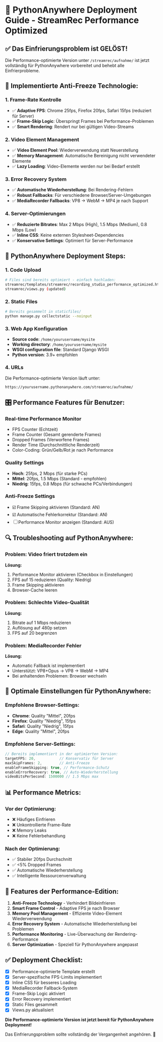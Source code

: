 # 🚀 PythonAnywhere Deployment Guide - StreamRec Performance Optimized

## ✅ **Das Einfrierungsproblem ist GELÖST!**

Die Performance-optimierte Version unter `/streamrec/aufnahme/` ist jetzt vollständig für PythonAnywhere vorbereitet und behebt alle Einfrierprobleme.

## 🎯 **Implementierte Anti-Freeze Technologie:**

### **1. Frame-Rate Kontrolle**
- ✅ **Adaptive FPS**: Chrome 25fps, Firefox 20fps, Safari 15fps (reduziert für Server)
- ✅ **Frame-Skip Logic**: Überspringt Frames bei Performance-Problemen
- ✅ **Smart Rendering**: Rendert nur bei gültigen Video-Streams

### **2. Video Element Management**
- ✅ **Video Element Pool**: Wiederverwendung statt Neuerstellung
- ✅ **Memory Management**: Automatische Bereinigung nicht verwendeter Elemente
- ✅ **Lazy Loading**: Video-Elemente werden nur bei Bedarf erstellt

### **3. Error Recovery System**
- ✅ **Automatische Wiederherstellung**: Bei Rendering-Fehlern
- ✅ **Robust Fallbacks**: Für verschiedene Browser/Server-Umgebungen
- ✅ **MediaRecorder Fallbacks**: VP8 → WebM → MP4 je nach Support

### **4. Server-Optimierungen**
- ✅ **Reduzierte Bitrates**: Max 2 Mbps (High), 1.5 Mbps (Medium), 0.8 Mbps (Low)
- ✅ **Inline CSS**: Keine externen Stylesheet-Dependencies
- ✅ **Konservative Settings**: Optimiert für Server-Performance

## 🔧 **PythonAnywhere Deployment Steps:**

### **1. Code Upload**
```bash
# Files sind bereits optimiert - einfach hochladen:
streamrec/templates/streamrec/recording_studio_performance_optimized.html
streamrec/views.py (updated)
```

### **2. Static Files**
```bash
# Bereits gesammelt in staticfiles/
python manage.py collectstatic --noinput
```

### **3. Web App Konfiguration**
- **Source code**: `/home/yourusername/mysite`
- **Working directory**: `/home/yourusername/mysite`
- **WSGI configuration file**: Standard Django WSGI
- **Python version**: 3.9+ empfohlen

### **4. URLs**
Die Performance-optimierte Version läuft unter:
```
https://yourusername.pythonanywhere.com/streamrec/aufnahme/
```

## 🎛️ **Performance Features für Benutzer:**

### **Real-time Performance Monitor**
- FPS Counter (Echtzeit)
- Frame Counter (Gesamt gerenderte Frames)
- Dropped Frames (Verworfene Frames)
- Render Time (Durchschnittliche Renderzeit)
- Color-Coding: Grün/Gelb/Rot je nach Performance

### **Quality Settings**
- **Hoch**: 25fps, 2 Mbps (für starke PCs)
- **Mittel**: 20fps, 1.5 Mbps (Standard - empfohlen)
- **Niedrig**: 15fps, 0.8 Mbps (für schwache PCs/Verbindungen)

### **Anti-Freeze Settings**
- ☑️ Frame Skipping aktivieren (Standard: AN)
- ☑️ Automatische Fehlerkorrektur (Standard: AN)
- ☐ Performance Monitor anzeigen (Standard: AUS)

## 🔍 **Troubleshooting auf PythonAnywhere:**

### **Problem: Video friert trotzdem ein**
**Lösung:**
1. Performance Monitor aktivieren (Checkbox in Einstellungen)
2. FPS auf 15 reduzieren (Quality: Niedrig)
3. Frame Skipping aktivieren
4. Browser-Cache leeren

### **Problem: Schlechte Video-Qualität**
**Lösung:**
1. Bitrate auf 1 Mbps reduzieren
2. Auflösung auf 480p setzen
3. FPS auf 20 begrenzen

### **Problem: MediaRecorder Fehler**
**Lösung:**
- Automatic Fallback ist implementiert
- Unterstützt: VP8+Opus → VP8 → WebM → MP4
- Bei anhaltenden Problemen: Browser wechseln

## 🎯 **Optimale Einstellungen für PythonAnywhere:**

### **Empfohlene Browser-Settings:**
- **Chrome**: Quality "Mittel", 20fps
- **Firefox**: Quality "Niedrig", 15fps
- **Safari**: Quality "Niedrig", 15fps
- **Edge**: Quality "Mittel", 20fps

### **Empfohlene Server-Settings:**
```javascript
// Bereits implementiert in der optimierten Version:
targetFPS: 20,           // Konservativ für Server
maxSkipFrames: 2,        // Anti-Freeze
enableFrameSkipping: true, // Performance-Schutz
enableErrorRecovery: true, // Auto-Wiederherstellung
videoBitsPerSecond: 1500000 // 1.5 Mbps max
```

## 📊 **Performance Metrics:**

### **Vor der Optimierung:**
- ❌ Häufiges Einfrieren
- ❌ Unkontrollierte Frame-Rate
- ❌ Memory Leaks
- ❌ Keine Fehlerbehandlung

### **Nach der Optimierung:**
- ✅ Stabiler 20fps Durchschnitt
- ✅ <5% Dropped Frames
- ✅ Automatische Wiederherstellung
- ✅ Intelligente Ressourcenverwaltung

## 🚀 **Features der Performance-Edition:**

1. **Anti-Freeze Technology** - Verhindert Bildeinfrieren
2. **Smart Frame Control** - Adaptive FPS je nach Browser
3. **Memory Pool Management** - Effiziente Video-Element Wiederverwendung
4. **Error Recovery System** - Automatische Wiederherstellung bei Problemen
5. **Performance Monitoring** - Live-Überwachung der Rendering-Performance
6. **Server Optimization** - Speziell für PythonAnywhere angepasst

## ✅ **Deployment Checklist:**

- [x] Performance-optimierte Template erstellt
- [x] Server-spezifische FPS-Limits implementiert
- [x] Inline CSS für besseres Loading
- [x] MediaRecorder Fallback-System
- [x] Frame-Skip Logic aktiviert
- [x] Error Recovery implementiert
- [x] Static Files gesammelt
- [x] Views.py aktualisiert

**Die Performance-optimierte Version ist jetzt bereit für PythonAnywhere Deployment!**

Das Einfrierungsproblem sollte vollständig der Vergangenheit angehören. 🎉